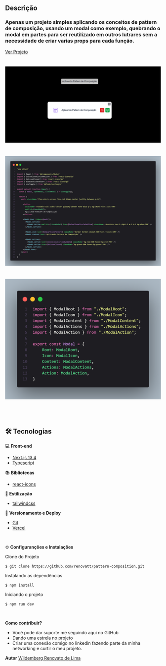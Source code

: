 <!-- <div align='center'>
<img src="./public/icon-512x512.png" width="50px"></h1>
<br/> <br/>
<h1>Pattern de Composição</h1> 
</div> -->

## Descrição

### Apenas um projeto simples aplicando os conceitos de pattern de composição, usando um modal como exemplo, quebrando o modal em partes para ser reutilizado em outros lutrares sem a necessidade de criar varias props para cada função.

[Ver Projeto](https://pattern-composition.vercel.app/)

#
![Web 1](./public/web-1.png)
#
![Web 2](./public/code.png)
#
![Web 2](./public/code-2.png)
#

<br>

## 🛠️ Tecnologias

💻 **Front-end**
- [Next.js 13.4](https://nextjs.org)
- [Typescript](https://www.typescriptlang.org)

📚 **Bibliotecas**
- [react-icons](https://react-icons.github.io/react-icons/)

🎨 **Estilização**
- [tailwindcss](https://tailwindcss.com/docs/installation)

🔋 **Versionamento e Deploy**
- [Git](https://git-scm.com)
- [Vercel](https://vercel.com/)

<br>

⚙️ **Configuranções e Instalações**

Clone do Projeto

    $ git clone https://github.com/renovatt/pattern-composition.git

Instalando as dependências

    $ npm install

Iniciando o projeto

    $ npm run dev

<br>

**Como contribuir?**

- Você pode dar suporte me seguindo aqui no GitHub
- Dando uma estrela no projeto
- Criar uma conexão comigo no linkedin fazendo parte da minha networking e curtir o meu projeto.

<!-- <br> -->

**Autor**
[Wildemberg Renovato de Lima](https://www.linkedin.com/in/renovatt/)